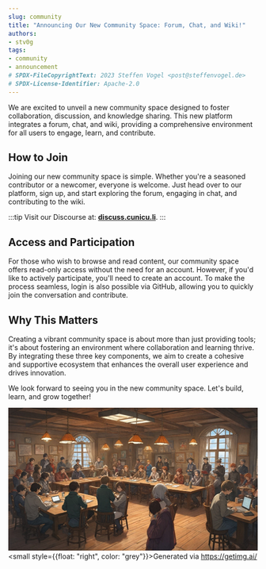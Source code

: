 ```yaml
---
slug: community
title: "Announcing Our New Community Space: Forum, Chat, and Wiki!"
authors:
- stv0g
tags:
- community
- announcement
# SPDX-FileCopyrightText: 2023 Steffen Vogel <post@steffenvogel.de>
# SPDX-License-Identifier: Apache-2.0
---
```


We are excited to unveil a new community space designed to foster collaboration, discussion, and knowledge sharing.
This new platform integrates a forum, chat, and wiki, providing a comprehensive environment for all users to engage, learn, and contribute.

## How to Join

Joining our new community space is simple.
Whether you're a seasoned contributor or a newcomer, everyone is welcome. Just head over to our platform, sign up, and start exploring the forum, engaging in chat, and contributing to the wiki.

:::tip
Visit our Discourse at: **[discuss.cunicu.li](https://discuss.cunicu.li)**.
:::

## Access and Participation

For those who wish to browse and read content, our community space offers read-only access without the need for an account.
However, if you'd like to actively participate, you'll need to create an account.
To make the process seamless, login is also possible via GitHub, allowing you to quickly join the conversation and contribute.

## Why This Matters

Creating a vibrant community space is about more than just providing tools; it's about fostering an environment where collaboration and learning thrive. By integrating these three key components, we aim to create a cohesive and supportive ecosystem that enhances the overall user experience and drives innovation.

We look forward to seeing you in the new community space. Let's build, learn, and grow together!

![AI generated cover image showing a group of people collaborating in a community space.](./cover.jpeg)
<small style={{float: "right", color: "grey"}}>Generated via https://getimg.ai/</small>

